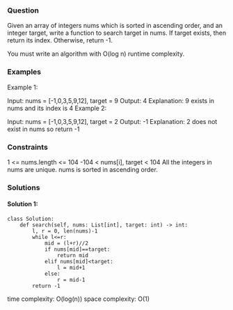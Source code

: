 ### Question
Given an array of integers nums which is sorted in ascending order, and an integer target, write a function to search target in nums. If target exists, then return its index. Otherwise, return -1.

You must write an algorithm with O(log n) runtime complexity.

### Examples
Example 1:

Input: nums = [-1,0,3,5,9,12], target = 9
Output: 4
Explanation: 9 exists in nums and its index is 4
Example 2:

Input: nums = [-1,0,3,5,9,12], target = 2
Output: -1
Explanation: 2 does not exist in nums so return -1
 

### Constraints
1 <= nums.length <= 104
-104 < nums[i], target < 104
All the integers in nums are unique.
nums is sorted in ascending order.

### Solutions

#### Solution 1: 
```
class Solution:
    def search(self, nums: List[int], target: int) -> int:
        l, r = 0, len(nums)-1
        while l<=r:
            mid = (l+r)//2
            if nums[mid]==target:
                return mid
            elif nums[mid]<target:
                l = mid+1
            else:
                r = mid-1
        return -1          
```
time complexity: O(log(n))
space complexity: O(1)
